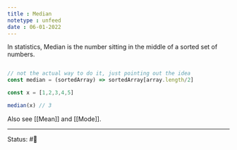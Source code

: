 ```yaml
---
title : Median
notetype : unfeed
date : 06-01-2022
---
```


In statistics, Median is the number sitting in the middle of a sorted set of numbers.

```javascript

// not the actual way to do it, just pointing out the idea
const median = (sortedArray) => sortedArray[array.length/2]

const x = [1,2,3,4,5]

median(x) // 3


```

Also see [[Mean]] and [[Mode]].

-----

Status: #🌲 


